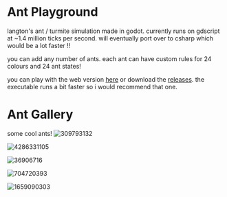 # Ant Playground
langton's ant / turmite simulation made in godot. currently runs on gdscript at ~1.4 million ticks per second. will eventually port over to csharp which would be a lot faster !!

you can add any number of ants. each ant can have custom rules for 24 colours and 24 ant states!

you can play with the web version [here](https://ant-playground.kziki.xyz/) or download the [releases](https://github.com/kziki/Ant-Playground/releases/). the executable runs a bit faster so i would recommend that one.

# Ant Gallery
some cool ants!
![309793132](https://github.com/user-attachments/assets/4ed77180-0416-4af1-8c66-118049ccb3f5)

![4286331105](https://github.com/user-attachments/assets/7ab2f92a-c72b-437c-a3b1-5780a1a242b6)

![36906716](https://github.com/user-attachments/assets/c454fafc-6a59-4fcf-be14-825d47a154dd)

![704720393](https://github.com/user-attachments/assets/6246732f-3389-4d4c-ba66-c590a7a19d68)

![1659090303](https://github.com/user-attachments/assets/51f5ffdc-4a5c-4e7d-ab05-a6cebf610a94)
